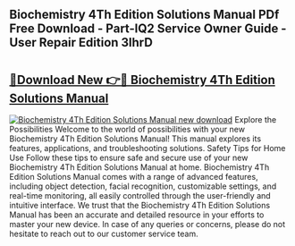 ## Biochemistry 4Th Edition Solutions Manual PDf Free Download - Part-lQ2 Service Owner Guide - User Repair Edition 3lhrD

# <h2><a href="http://bc79504.oget.top/?id=Biochemistry+4Th+Edition+Solutions+Manual">🔗Download New 👉🔴 Biochemistry 4Th Edition Solutions Manual</a></h2>

[![Biochemistry 4Th Edition Solutions Manual new download](https://i.imgur.com/5g1atiW.png)](http://bc79504.oget.top/?id=Biochemistry+4Th+Edition+Solutions+Manual)
Explore the Possibilities Welcome to the world of possibilities with your new Biochemistry 4Th Edition Solutions Manual! This manual explores its features, applications, and troubleshooting solutions. Safety Tips for Home Use Follow these tips to ensure safe and secure use of your new Biochemistry 4Th Edition Solutions Manual at home. Biochemistry 4Th Edition Solutions Manual comes with a range of advanced features, including object detection, facial recognition, customizable settings, and real-time monitoring, all easily controlled through the user-friendly and intuitive interface. We trust that the Biochemistry 4Th Edition Solutions Manual has been an accurate and detailed resource in your efforts to master your new device. In case of any queries or concerns, please do not hesitate to reach out to our customer service team.
